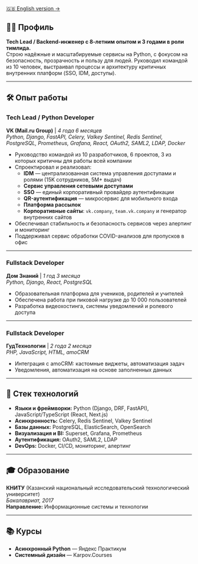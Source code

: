 [🇬🇧 English version →](en)

## 🧑‍💻 Профиль

**Tech Lead / Backend-инженер с 8-летним опытом и 3 годами в роли тимлида.**  
Строю надёжные и масштабируемые сервисы на Python, с фокусом на безопасность, прозрачность и пользу для людей. Руководил командой из 10 человек, выстраивал процессы и архитектуру критичных внутренних платформ (SSO, IDM, доступы).

---

## 🛠️ Опыт работы

### **Tech Lead / Python Developer**  
**VK (Mail.ru Group)** | *4 года 6 месяцев*  
*Python, Django, FastAPI, Celery, Valkey Sentinel, Redis Sentinel, PostgreSQL, Prometheus, Grafana, React, OAuth2, SAML2, LDAP, Docker*

- Руководство командой из 10 разработчиков, 6 проектов, 3 из которых критичны для работы всей компании
- Спроектировал и реализовал:
  - **IDM** — централизованная система управления доступами и ролями (15K сотрудников, 5M+ выдач)
  - **Сервис управления сетевыми доступами**
  - **SSO** — единый корпоративный провайдер аутентификации
  - **QR-аутентификация** — микросервис для мобильного входа
  - **Платформа рассылок**
  - **Корпоративные сайты**: `vk.company`, `team.vk.company` и генератор внутренних сайтов
- Обеспечивал стабильность и безопасность сервисов через алертинг и мониторинг
- Поддерживал сервис обработки COVID-анализов для пропусков в офис

---

### **Fullstack Developer**  
**Дом Знаний** | *1 год 3 месяца*  
*Python, Django, React, PostgreSQL*

- Образовательная платформа для учеников, родителей и учителей
- Обеспечена работа при пиковой нагрузке до 10 000 пользователей
- Разработка видеохостинга, системы уведомлений и ролевого доступа

---

### **Fullstack Developer**  
**ГудТехнологии** | *2 года 2 месяца*  
*PHP, JavaScript, HTML, amoCRM*

- Интеграция с amoCRM: кастомные виджеты, автоматизация задач
- Уведомления, автоматизация на основе заполненных данных

---

## 🧰 Стек технологий

- **Языки и фреймворки:** Python (Django, DRF, FastAPI), JavaScript/TypeScript (React, Next.js)  
- **Асинхронность:** Celery, Redis Sentinel, Valkey Sentinel  
- **Базы данных:** PostgreSQL, ElasticSearch, OpenSearch  
- **Визуализация и BI:** Superset, Grafana, Prometheus  
- **Аутентификация:** OAuth2, SAML2, LDAP  
- **DevOps:** Docker, CI/CD, мониторинг, алертинг

---

## 🎓 Образование

**КНИТУ** (Казанский национальный исследовательский технологический университет)  
*Бакалавриат, 2017*  
**Направление:** Информационные системы и технологии

---

## 📚 Курсы

- **Асинхронный Python** — Яндекс Практикум  
- **Системный дизайн** — Karpov.Courses
